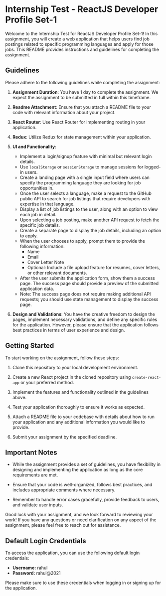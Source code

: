 # Internship Test - ReactJS Developer Profile Set-1

Welcome to the Internship Test for ReactJS Developer Profile Set-1! In this assignment, you will create a web application that helps users find job postings related to specific programming languages and apply for those jobs. This README provides instructions and guidelines for completing the assignment.

## Guidelines

Please adhere to the following guidelines while completing the assignment:

1. **Assignment Duration**: You have 1 day to complete the assignment. We expect the assignment to be submitted in full within this timeframe.

2. **Readme Attachment**: Ensure that you attach a README file to your code with relevant information about your project.

3. **React Router**: Use React Router for implementing routing in your application.

4. **Redux**: Utilize Redux for state management within your application.

5. **UI and Functionality**:

   - Implement a login/signup feature with minimal but relevant login details.
   - Use `localStorage` or `sessionStorage` to manage sessions for logged-in users.
   - Create a landing page with a single input field where users can specify the programming language they are looking for job opportunities in.
   - Once the user selects a language, make a request to the GitHub public API to search for job listings that require developers with expertise in that language.
   - Display a list of job listings to the user, along with an option to view each job in detail.
   - Upon selecting a job posting, make another API request to fetch the specific job details.
   - Create a separate page to display the job details, including an option to apply.
   - When the user chooses to apply, prompt them to provide the following information:
     - Name
     - Email
     - Cover Letter Note
     - Optional: Include a file upload feature for resumes, cover letters, or other relevant documents.
   - After the user submits the application form, show them a success page. The success page should provide a preview of the submitted application data.
   - Note: The success page does not require making additional API requests; you should use state management to display the success page.

6. **Design and Validations**: You have the creative freedom to design the pages, implement necessary validations, and define any specific rules for the application. However, please ensure that the application follows best practices in terms of user experience and design.

## Getting Started

To start working on the assignment, follow these steps:

1. Clone this repository to your local development environment.

2. Create a new React project in the cloned repository using `create-react-app` or your preferred method.

3. Implement the features and functionality outlined in the guidelines above.

4. Test your application thoroughly to ensure it works as expected.

5. Attach a README file to your codebase with details about how to run your application and any additional information you would like to provide.

6. Submit your assignment by the specified deadline.

## Important Notes

- While the assignment provides a set of guidelines, you have flexibility in designing and implementing the application as long as the core requirements are met.

- Ensure that your code is well-organized, follows best practices, and includes appropriate comments where necessary.

- Remember to handle error cases gracefully, provide feedback to users, and validate user inputs.

Good luck with your assignment, and we look forward to reviewing your work! If you have any questions or need clarification on any aspect of the assignment, please feel free to reach out for assistance.

## Default Login Credentials

To access the application, you can use the following default login credentials:

- **Username:** rahul
- **Password:** rahul@2021

Please make sure to use these credentials when logging in or signing up for the application.
